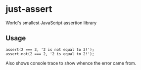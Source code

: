 just-assert
===========

World's smallest JavaScript assertion library

## Usage

    assert(2 === 3, '2 is not equal to 3!');
    assert.not(2 === 2, '2 is equal to 2!');

Also shows console trace to show whence the error came from.

